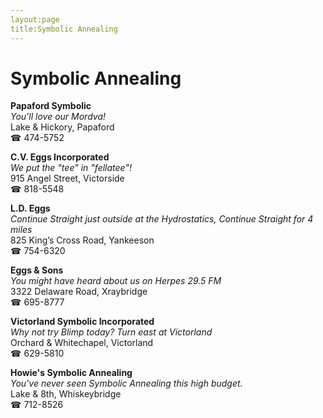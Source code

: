 ```yaml
---
layout:page
title:Symbolic Annealing
---
```

# Symbolic Annealing

**Papaford Symbolic**  
_You'll love our Mordva!_  
Lake & Hickory, Papaford  
☎ 474-5752



**C.V. Eggs Incorporated**  
_We put the "tee" in "fellatee"!_  
915 Angel Street, Victorside  
☎ 818-5548



**L.D. Eggs**  
_Continue Straight just outside at the Hydrostatics, Continue Straight for 4 miles_  
825 King’s Cross Road, Yankeeson  
☎ 754-6320



**Eggs & Sons**  
_You might have heard about us on Herpes 29.5 FM_  
3322 Delaware Road, Xraybridge  
☎ 695-8777



**Victorland Symbolic Incorporated**  
_Why not try Blimp today? 
Turn east at Victorland_  
Orchard & Whitechapel, Victorland  
☎ 629-5810



**Howie's Symbolic Annealing**  
_You've never seen Symbolic Annealing this high budget._  
Lake & 8th, Whiskeybridge  
☎ 712-8526



